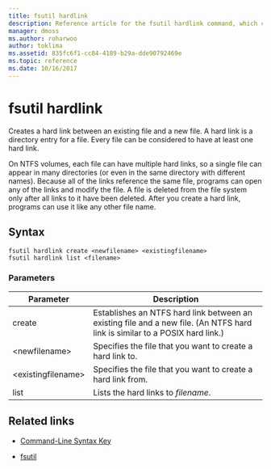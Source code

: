```yaml
---
title: fsutil hardlink
description: Reference article for the fsutil hardlink command, which creates a hard link between an existing file and a new file.
manager: dmoss
ms.author: roharwoo
author: toklima
ms.assetid: 835fc6f1-cc84-4189-b29a-dde90792469e
ms.topic: reference
ms.date: 10/16/2017
---
```


# fsutil hardlink



Creates a hard link between an existing file and a new file. A hard link is a directory entry for a file. Every file can be considered to have at least one hard link.

On NTFS volumes, each file can have multiple hard links, so a single file can appear in many directories (or even in the same directory with different names). Because all of the links reference the same file, programs can open any of the links and modify the file. A file is deleted from the file system only after all links to it have been deleted. After you create a hard link, programs can use it like any other file name.

## Syntax

```
fsutil hardlink create <newfilename> <existingfilename>
fsutil hardlink list <filename>
```

### Parameters

| Parameter | Description |
| --------- | ----------- |
| create | Establishes an NTFS hard link between an existing file and a new file. (An NTFS hard link is similar to a POSIX hard link.) |
| \<newfilename> | Specifies the file that you want to create a hard link to. |
| \<existingfilename> | Specifies the file that you want to create a hard link from. |
| list | Lists the hard links to *filename*. |

## Related links

- [Command-Line Syntax Key](command-line-syntax-key.md)

- [fsutil](fsutil.md)
